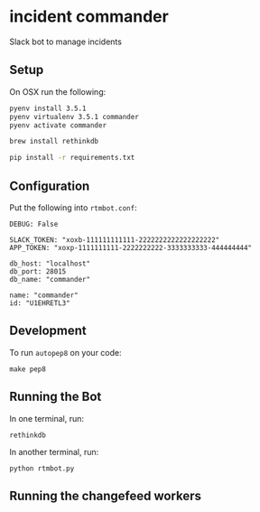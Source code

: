# incident commander

Slack bot to manage incidents

## Setup

On OSX run the following:

```bash
pyenv install 3.5.1
pyenv virtualenv 3.5.1 commander
pyenv activate commander

brew install rethinkdb

pip install -r requirements.txt

```

## Configuration

Put the following into `rtmbot.conf`:

```
DEBUG: False

SLACK_TOKEN: "xoxb-111111111111-2222222222222222222"
APP_TOKEN: "xoxp-1111111111-2222222222-3333333333-444444444"

db_host: "localhost"
db_port: 28015
db_name: "commander"

name: "commander"
id: "U1EHRETL3"

```

## Development

To run `autopep8` on your code:

```
make pep8
```

## Running the Bot

In one terminal, run:
```
rethinkdb
```

In another terminal, run:
```
python rtmbot.py
```

## Running the changefeed workers
